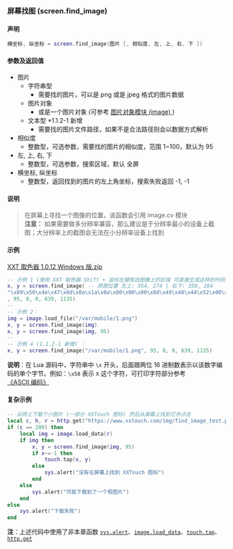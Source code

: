 ### 屏幕找图 \(**screen\.find\_image**\)


#### 声明
```lua
横坐标, 纵坐标 = screen.find_image(图片 [, 相似度, 左, 上, 右, 下 ])
```

#### 参数及返回值
- 图片
    - 字符串型
      - 需要找的图片，可以是 png 或是 jpeg 格式的图片数据
    - 图片对象
      - 或是一个图片对象 (可参考 [图片对象模块 (image) ](#图片对象模块image)) 
    - 文本型 \*1\.1\.2\-1 新增
      - 需要找的图片文件路径，如果不是合法路径则会以数据方式解析
- 相似度
    - 整数型，可选参数，需要找的图片的相似度，范围 1~100，默认为 95
- 左, 上, 右, 下
    - 整数型，可选参数，搜索区域，默认 全屏
- 横坐标, 纵坐标
    - 整数型，返回找到的图片的左上角坐标，搜索失败返回 \-1, \-1


#### 说明
> 在屏幕上寻找一个图像的位置，该函数会引用 image\.cv 模块  
> **注意：** 如果需要做多分辨率兼容，那么建议是于分辨率最小的设备上截图；大分辨率上的截图会无法在小分辨率设备上找到  


#### 示例  
[XXT 取色器 1.0.12 Windows 版.zip](https://apt-pages.xxtouch.com/others/XXTouch%E7%94%B5%E8%84%91%E7%AB%AF%E5%B7%A5%E5%85%B7%E9%9B%86/XXT%20%E5%8F%96%E8%89%B2%E5%99%A8%201.0.12%20Windows%20%E7%89%88.zip)  
```lua
-- 示例 1 (使用 XXT 取色器 Shift + 鼠标左键框选图像上的区域 可直接生成这样的代码) ：
x, y = screen.find_image( -- 原图位置 左上: 354, 274 | 右下: 358, 284
"\x89\x50\x4e\x47\x0d\x0a\x1a\x0a\x00\x00\x00\x0d\x49\x48\x44\x52\x00\x00\x00\x04\x00\x00\x00\x0a\x08\x02\x00\x00\x00\x1c\x99\x68\x59\x00\x00\x00\x61\x49\x44\x41\x54\x78\xda\x63\x78\xfd\xf4\xda\xff\xff\xff\xff\xfd\xfb\xf7\xed\xcb\x5b\x86\xf7\xaf\x1f\xfc\x87\x01\x86\x2f\x1f\x5f\x02\xa9\xef\xa7\xce\x7c\xdd\xb1\x9b\xe1\xe7\xf7\xcf\x40\xce\xeb\xb2\xea\x7b\xb2\x6a\x0c\x7f\xff\xfe\x01\x72\x9e\x78\x06\x82\x38\x20\xdd\xbf\x7e\xdd\x57\xd4\x82\x72\x7e\xdd\xba\x0d\x64\x41\x39\x08\xd3\x80\x38\x6b\xe3\x7f\x86\x2a\x30\x02\x72\x8c\xa6\x40\x39\x00\xd5\x7b\x5f\x2e\xfd\xba\xd5\x32\x00\x00\x00\x00\x49\x45\x4e\x44\xae\x42\x60\x82"
, 95, 0, 0, 639, 1135)
--
-- 示例 2：
img = image.load_file("/var/mobile/1.png")
x, y = screen.find_image(img)
x, y = screen.find_image(img, 95)
--
-- 示例 4 (1.1.2-1 新增) ：
x, y = screen.find_image("/var/mobile/1.png", 95, 0, 0, 639, 1135)
```
**说明**：在 Lua 源码中，字符串中 `\x` 开头，后面跟两位 16 进制数表示以该数字编码的单个字节。例如：`\x58` 表示 `X` 这个字符，可打印字符部分参考[《ASCII 编码》](https://baike.baidu.com/item/ASCII/309296)  


#### 复杂示例  
```lua
-- 从网上下载个小图片 (一部分 XXTouch 图标) 然后从屏幕上找到它并点击
local c, h, r = http.get("https://www.xxtouch.com/img/find_image_test.png", 10)
if (c == 200) then
    local img = image.load_data(r)
    if img then
        x, y = screen.find_image(img, 95)
        if x~=-1 then
            touch.tap(x, y)
        else
            sys.alert("没有在屏幕上找到 XXTouch 图标")
        end
    else
        sys.alert("可能下载到了一个假图片")
    end
else
	sys.alert("下载失败")
end
```
**注**：上述代码中使用了非本章函数 [`sys.alert`](/Handbook/sys/sys.alert.md)、[`image.load_data`](/Handbook/image/image.load_data.md)、[`touch.tap`](/Handbook/touch/touch.tap.md)、[`http.get`](/Handbook/http/http.get.md)  

